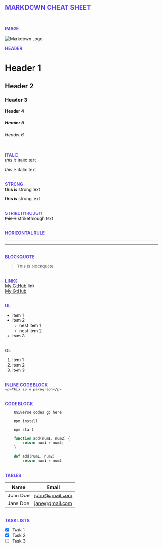 <!-- Title -->
</br><span style="color:#6246ea; font-weight: bold; text-align: center; font-size: 1.5em">MARKDOWN CHEAT SHEET</span></br></br>

<!-- Image -->
</br><span style="color:#6246ea; font-weight: bold">IMAGE</span></br></br>
![Markdown Logo](https://markdown-here.com/img/icon256.png)

<!-- Heading -->
<span style="color:#6246ea; font-weight: bold">HEADER</br></span>
# Header 1
## Header 2
### Header 3
#### Header 4
##### Header 5
###### Header 6

<!-- Italic -->
</br><span style="color:#6246ea; font-weight: bold">ITALIC</span></br>
*this is* italic text 

_this is_ italic text 

<!-- Strong -->
</br><span style="color:#6246ea; font-weight: bold">STRONG</span></br>
**this is** strong text 

__this is__ strong text 


<!-- Strikethrough -->
</br><span style="color:#6246ea; font-weight: bold">STRIKETHROUGH</span></br>
~~this is~~ strikethrough text


<!-- Horizontal rule -->
</br><span style="color:#6246ea; font-weight: bold">HORIZONTAL RULE</span></br>
___
---

<!-- Blockquote -->
</br><span style="color:#6246ea; font-weight: bold">BLOCKQUOTE</span></br>
> This is blockquote

<!-- Links -->
</br><span style="color:#6246ea; font-weight: bold">LINKS</span></br>
[My GitHub](https://github.com/matintynn) link </br>
[My GitHub](https://github.com/matintynn "Matin GitHub")

<!-- Ul -->
</br><span style="color:#6246ea; font-weight: bold">UL</span></br>
* item 1
* item 2
    * nest item 1
    * nest item 2
* item 3

<!-- Ol -->
</br><span style="color:#6246ea; font-weight: bold">OL</span></br>
1. item 1
1. item 2
1. item 3

<!-- Inline code block -->
</br><span style="color:#6246ea; font-weight: bold">INLINE CODE BLOCK</span></br>
`<p>This is a paragraph</p>`


<!-- Codeblock -->
</br><span style="color:#6246ea; font-weight: bold">CODE BLOCK</span></br>
```
    Universe codes go here
```

```Bash
    npm install

    npm start
```

```javascript
    function add(num1, num2) {
        return num1 + num2;
    }
```

```python
    def add(num1, num2)
        return num1 + num2
```


<!-- Tables  -->
</br><span style="color:#6246ea; font-weight: bold"> TABLES</span></br>

| Name     | Email          |
| -------- | -------------- |
| John Doe | john@gmail.com |
| Jane Doe | jane@gmail.com |

<!-- Task lists  -->
</br><span style="color:#6246ea; font-weight: bold"> TASK LISTS</span></br>
* [x] Task 1
* [x] Task 2
* [ ] Task 3
